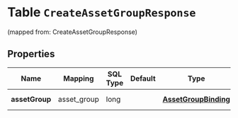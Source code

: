 
# Table `CreateAssetGroupResponse`
(mapped from: CreateAssetGroupResponse)

## Properties
Name | Mapping | SQL Type | Default | Type | Description | Notes
---- | ------- | -------- | ------- | ---- | ----------- | -----
**assetGroup** | asset_group | long |  | [**AssetGroupBinding**](AssetGroupBinding.md) |  |  [optional] [foreignkey]



